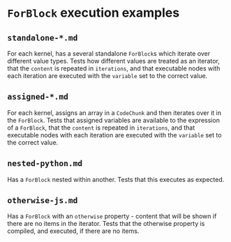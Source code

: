 # `ForBlock` execution examples

## `standalone-*.md`

For each kernel, has a several standalone `ForBlock`s which iterate over different value types. Tests how different values are treated as an iterator, that the `content` is repeated in `iterations`, and that executable nodes with each iteration are executed with the `variable` set to the correct value.


## `assigned-*.md`

For each kernel, assigns an array in a `CodeChunk` and then iterates over it in the `ForBlock`. Tests that assigned variables are available to the expression of a `ForBlock`, that the `content` is repeated in `iterations`, and that executable nodes with each iteration are executed with the `variable` set to the correct value.

## `nested-python.md`

Has a `ForBlock` nested within another. Tests that this executes as expected.

## `otherwise-js.md`

Has a `ForBlock` with an `otherwise` property - content that will be shown if there are no items in the iterator. Tests that the otherwise property is compiled, and executed, if there are no items.
